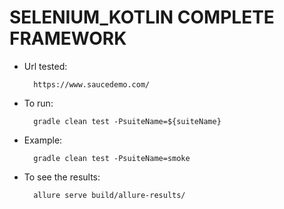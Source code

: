 # SELENIUM_KOTLIN COMPLETE FRAMEWORK

* Url tested: 

        https://www.saucedemo.com/

* To run:

        gradle clean test -PsuiteName=${suiteName}

* Example:

        gradle clean test -PsuiteName=smoke
        
* To see the results:

        allure serve build/allure-results/
